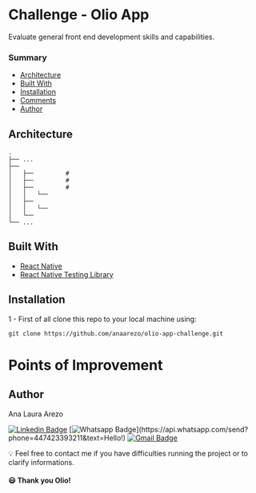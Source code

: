 # Challenge - Olio App

Evaluate general front end development skills and capabilities.

### Summary

- [Architecture](#architecture)
- [Built With](#built-with)
- [Installation](#installation)
- [Comments](#comments)
- [Author](#author)

## Architecture

    .
    ├── ...
    ├──
    │   ├──         #
    │   ├──         #
    │   ├──         #
    │   │   └──
    │   ├──
    │   │   └──
    │   └──
    └── ...

## Built With

- [React Native](https://reactnative.dev/)
- [React Native Testing Library](https://callstack.github.io/react-native-testing-library/)

## Installation

1 - First of all clone this repo to your local machine using:

```shell
git clone https://github.com/anaarezo/olio-app-challenge.git
```

# Points of Improvement

## Author

Ana Laura Arezo

[![Linkedin Badge](https://img.shields.io/badge/-LinkedIn-blue?style=flat-square&logo=Linkedin&logoColor=white&link=https://www.linkedin.com/in/anaarezo//)](https://www.linkedin.com/in/anaarezo/)
[![Whatsapp Badge](https://img.shields.io/badge/-Whatsapp-4CA143?style=flat-square&labelColor=4CA143&logo=whatsapp&logoColor=white&link=https://api.whatsapp.com/send?phone=447423393211&text=Hello!)](https://api.whatsapp.com/send?phone=447423393211&text=Hello!)
[![Gmail Badge](https://img.shields.io/badge/-Gmail-c14438?style=flat-square&logo=Gmail&logoColor=white&link=mailto:laura.arezo@gmail.com)](mailto:laura.arezo@gmail.com)

💡 Feel free to contact me if you have difficulties running the project or to clarify informations.

#### 😃 Thank you Olio!
